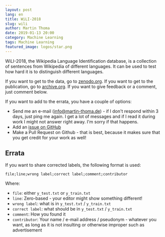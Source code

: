 ```yaml
---
layout: post
lang: en
title: WiLI-2018
slug: wili
author: Martin Thoma
date: 2019-01-13 20:00
category: Machine Learning
tags: Machine Learning
featured_image: logos/star.png
---
```

WiLI-2018, the Wikipedia Language Identification database, is a collection of
sentences from Wikipedia of different languages. It can be used to test how hard
it is to distinguish different languages.

If you want to get to the data, go to [zenodo.org](https://zenodo.org/record/841984).
If you want to get to the publication, go to [archive.org](https://arxiv.org/pdf/1801.07779.pdf).
If you want to give feedback or a comment, just comment below.

If you want to add to the errata, you have a couple of options:

* Send me an e-mail (info@martin-thoma.de) - if I don't respond within 3 days,
  just ping me again. I get a lot of messages and if I read it during work I might
  not answer right away. I'm sorry if that happens.
* Add an [issue on GitHub](https://github.com/MartinThoma/wili-2018/issues)
* Make a Pull Request on Github - that is best, because it makes sure that you
  get credit for your work as well!


## Errata

If you want to share corrected labels, the following format is used:

```text
file;line;wrong label;correct label;comment;contributor
```

Where:

* `file`: either `y_test.txt` or `y_train.txt`
* `line`: Zero-based - your editor might show something different!
* `wrong label`: what is in `y_test.txt` / `y_train.txt`
* `correct label`: what should be in `y_test.txt` / `y_train.txt`
* `comment`: How you found it
* `contributor`: Your name / e-mail address / pseudonym - whatever you want, as long as it is not insulting or otherwise improper such as advertisement
